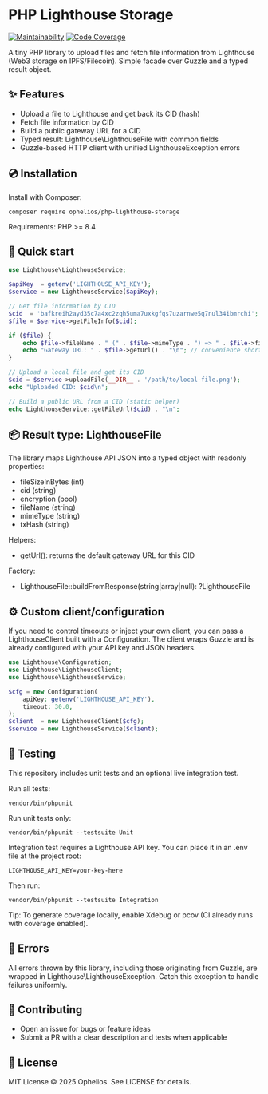 # PHP Lighthouse Storage

[![Maintainability](https://qlty.sh/badges/061395ec-246e-4bf0-b3e8-3128e5efec27/maintainability.svg)](https://qlty.sh/gh/ophelios-studio/projects/php-lighthouse-storage)
[![Code Coverage](https://qlty.sh/badges/061395ec-246e-4bf0-b3e8-3128e5efec27/coverage.svg)](https://qlty.sh/gh/ophelios-studio/projects/php-lighthouse-storage)

A tiny PHP library to upload files and fetch file information from Lighthouse (Web3 storage on IPFS/Filecoin). Simple facade over Guzzle and a typed result object.

## ✨ Features
- Upload a file to Lighthouse and get back its CID (hash)
- Fetch file information by CID
- Build a public gateway URL for a CID
- Typed result: Lighthouse\LighthouseFile with common fields
- Guzzle-based HTTP client with unified LighthouseException errors

## 💿 Installation
Install with Composer:

```
composer require ophelios/php-lighthouse-storage
```

Requirements: PHP >= 8.4

## 🌱 Quick start
```php
use Lighthouse\LighthouseService;

$apiKey  = getenv('LIGHTHOUSE_API_KEY');
$service = new LighthouseService($apiKey);

// Get file information by CID
$cid  = 'bafkreih2ayd35c7a4xc2zqh5uma7uxkgfqs7uzarnwe5q7nul34ibmrchi';
$file = $service->getFileInfo($cid);

if ($file) {
    echo $file->fileName . " (" . $file->mimeType . ") => " . $file->fileSizeInBytes . " bytes\n";
    echo "Gateway URL: " . $file->getUrl() . "\n"; // convenience shortcut
}

// Upload a local file and get its CID
$cid = $service->uploadFile(__DIR__ . '/path/to/local-file.png');
echo "Uploaded CID: $cid\n";

// Build a public URL from a CID (static helper)
echo LighthouseService::getFileUrl($cid) . "\n";
```

## 📦 Result type: LighthouseFile
The library maps Lighthouse API JSON into a typed object with readonly properties:

- fileSizeInBytes (int)
- cid (string)
- encryption (bool)
- fileName (string)
- mimeType (string)
- txHash (string)

Helpers:
- getUrl(): returns the default gateway URL for this CID

Factory:
- LighthouseFile::buildFromResponse(string|array|null): ?LighthouseFile

## ⚙️ Custom client/configuration
If you need to control timeouts or inject your own client, you can pass a LighthouseClient built with a Configuration. The client wraps Guzzle and is already configured with your API key and JSON headers.

```php
use Lighthouse\Configuration;
use Lighthouse\LighthouseClient;
use Lighthouse\LighthouseService;

$cfg = new Configuration(
    apiKey: getenv('LIGHTHOUSE_API_KEY'),
    timeout: 30.0,
);
$client  = new LighthouseClient($cfg);
$service = new LighthouseService($client);
```

## 🧪 Testing
This repository includes unit tests and an optional live integration test.

Run all tests:
```
vendor/bin/phpunit
```

Run unit tests only:
```
vendor/bin/phpunit --testsuite Unit
```

Integration test requires a Lighthouse API key. You can place it in an .env file at the project root:
```
LIGHTHOUSE_API_KEY=your-key-here
```

Then run:
```
vendor/bin/phpunit --testsuite Integration
```

Tip: To generate coverage locally, enable Xdebug or pcov (CI already runs with coverage enabled).

## 🚨 Errors
All errors thrown by this library, including those originating from Guzzle, are wrapped in Lighthouse\\LighthouseException. Catch this exception to handle failures uniformly.

## 🤝 Contributing
- Open an issue for bugs or feature ideas
- Submit a PR with a clear description and tests when applicable

## 📄 License
MIT License © 2025 Ophelios. See LICENSE for details.
